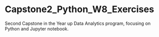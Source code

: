 # Capstone2_Python_W8_Exercises
Second Capstone in the Year up Data Analytics program, focusing on Python and Jupyter notebook.
